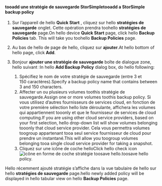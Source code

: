
<!--author=alkohli last changed: 9/11/15-->

#### <a name="tooadd-a-storsimple-backup-policy"></a><span data-ttu-id="0165b-101">tooadd une stratégie de sauvegarde StorSimple</span><span class="sxs-lookup"><span data-stu-id="0165b-101">tooadd a StorSimple backup policy</span></span>
1. <span data-ttu-id="0165b-102">Sur l’appareil de hello **Quick Start** , cliquez sur hello **stratégies de sauvegarde** onglet. Cette opération prendra toohello **stratégies de sauvegarde** page.</span><span class="sxs-lookup"><span data-stu-id="0165b-102">On hello device **Quick Start** page, click hello **Backup Policies** tab. This will take you toohello **Backup Policies** page.</span></span>
2. <span data-ttu-id="0165b-103">Au bas de hello de page de hello, cliquez sur **ajouter**.</span><span class="sxs-lookup"><span data-stu-id="0165b-103">At hello bottom of hello page, click **Add**.</span></span>
3. <span data-ttu-id="0165b-104">Bonjour **ajouter une stratégie de sauvegarde** boîte de dialogue zone, hello suivant :</span><span class="sxs-lookup"><span data-stu-id="0165b-104">In hello **Add Backup Policy** dialog box, do hello following:</span></span>
   
   1. <span data-ttu-id="0165b-105">Spécifiez le nom de votre stratégie de sauvegarde (entre 3 et 150 caractères).</span><span class="sxs-lookup"><span data-stu-id="0165b-105">Specify a backup policy name that contains between 3 and 150 characters.</span></span>
   2. <span data-ttu-id="0165b-106">Affecter un ou plusieurs volumes toothis stratégie de sauvegarde.</span><span class="sxs-lookup"><span data-stu-id="0165b-106">Assign one or more volumes toothis backup policy.</span></span> <span data-ttu-id="0165b-107">Si vous utilisez d’autres fournisseurs de services cloud, en fonction de votre première sélection hello liste déroulante, affichera les volumes qui appartiennent tooonly et que le fournisseur de services de cloud computing.</span><span class="sxs-lookup"><span data-stu-id="0165b-107">If you are using other cloud service providers, based on your first selection, hello drop-down list will show volumes belonging tooonly that cloud service provider.</span></span> <span data-ttu-id="0165b-108">Cela vous permettra volumes toogroup appartenant tooa seul service fournisseur de cloud pour prendre un instantané.</span><span class="sxs-lookup"><span data-stu-id="0165b-108">This will allow you toogroup volumes belonging tooa single cloud service provider for taking a snapshot.</span></span>
   3. <span data-ttu-id="0165b-109">Cliquez sur une icône de coche hello</span><span class="sxs-lookup"><span data-stu-id="0165b-109">Click hello check icon</span></span> ![icône en forme de coche](./media/storsimple-add-backup-policy/HCS_CheckIcon-include.png) <span data-ttu-id="0165b-111">stratégie toosave hello.</span><span class="sxs-lookup"><span data-stu-id="0165b-111">toosave hello policy.</span></span>

<span data-ttu-id="0165b-112">Hello récemment ajouté stratégie s’affiche dans la vue tabulaire de hello sur hello **stratégies de sauvegarde** page.</span><span class="sxs-lookup"><span data-stu-id="0165b-112">hello newly added policy will be displayed in hello tabular view on hello **Backup Policies** page.</span></span>

